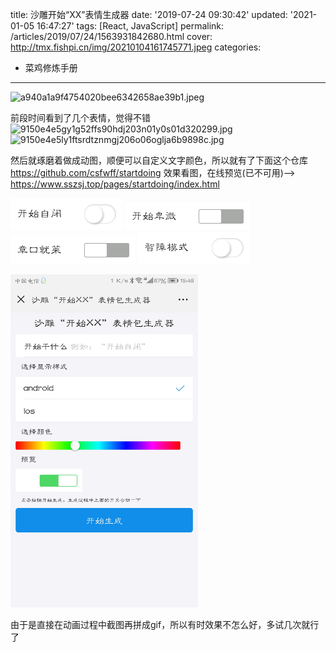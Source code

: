 title: 沙雕开始“XX”表情生成器
date: '2019-07-24 09:30:42'
updated: '2021-01-05 16:47:27'
tags: [React, JavaScript]
permalink: /articles/2019/07/24/1563931842680.html
cover: http://tmx.fishpi.cn/img/20210104161745771.jpeg
categories: 
- 菜鸡修炼手册

---
![a940a1a9f4754020bee6342658ae39b1.jpeg](http://tmx.fishpi.cn/img/20210104161745771.jpeg)

前段时间看到了几个表情，觉得不错
![9150e4e5gy1g52ffs90hdj203n01y0s01d320299.jpg](http://tmx.fishpi.cn/img/20210104162043584.jpg)
![9150e4e5ly1ftsrdtznmgj206o06oglja6b9898c.jpg](http://tmx.fishpi.cn/img/20210104162051068.jpg)

然后就琢磨着做成动图，顺便可以自定义文字颜色，所以就有了下面这个仓库
https://github.com/csfwff/startdoing
效果看图，在线预览(已不可用)--> https://www.sszsj.top/pages/startdoing/index.html

![2](https://raw.githubusercontent.com/csfwff/startdoing/master/screenshot/1.gif)    ![3](https://raw.githubusercontent.com/csfwff/startdoing/master/screenshot/2.gif)
![4](https://raw.githubusercontent.com/csfwff/startdoing/master/screenshot/3.gif)  ![5](https://raw.githubusercontent.com/csfwff/startdoing/master/screenshot/4.gif)

<img src="https://raw.githubusercontent.com/csfwff/startdoing/master/screenshot/Screenshot_20181226-154957.jpg" width="300"/>

由于是直接在动画过程中截图再拼成gif，所以有时效果不怎么好，多试几次就行了

